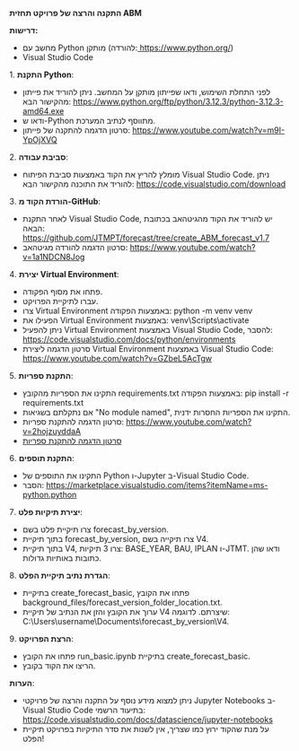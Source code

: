 ﻿**התקנה והרצה של פרויקט תחזית ABM**

**דרישות:**

- מחשב עם Python מותקן (להורדה:[ ](https://www.python.org/)<https://www.python.org/>)
- Visual Studio Code

1\. **התקנת Python**:

- לפני התחלת השימוש, ודאו שפייתון מותקן על המחשב. ניתן להוריד את פייתון מהקישור הבא: <https://www.python.org/ftp/python/3.12.3/python-3.12.3-amd64.exe>
- ודאו ש-Python מתווסף לנתיב המערכת.
- סרטון הדגמה להתקנה של פייתון: <https://www.youtube.com/watch?v=m9I-YpOjXVQ>

2\. **סביבת עבודה**:

- מומלץ להריץ את הקוד באמצעות סביבת הפיתוח Visual Studio Code. ניתן להוריד את התוכנה מהקישור הבא: <https://code.visualstudio.com/download>

3\. **הורדת הקוד מ-GitHub**:

- לאחר התקנת Visual Studio Code, יש להוריד את הקוד מהגיטהאב בכתובת הבאה: <https://github.com/JTMPT/forecast/tree/create_ABM_forecast_v1.7>
- סרטון הדגמה להורדה מגיטהאב: <https://www.youtube.com/watch?v=1a1NDCN8Jog>

4\. **יצירת Virtual Environment**:

- פתחו את מסוף הפקודה.
- עברו לתיקיית הפרויקט.
- צרו Virtual Environment באמצעות הפקודה: python -m venv venv
- הפעילו את Virtual Environment באמצעות: venv\Scripts\activate
- ניתן להפעיל Virtual Environment באמצעות Visual Studio Code, להסבר: <https://code.visualstudio.com/docs/python/environments>
- סרטון הדגמה ליצירת Virtual Environment באמצעות Visual Studio Code: <https://www.youtube.com/watch?v=GZbeL5AcTgw>

5\. **התקנת ספריות**:

- התקינו את הספריות מהקובץ requirements.txt באמצעות הפקודה: pip install -r requirements.txt
- אם נתקלתם בשגיאות "No module named", התקינו את הספריות החסרות ידנית.
- סרטון הדגמה להתקנת ספריות: <https://www.youtube.com/watch?v=2hojzuyddaA>
- <a href="http://example.com/" target="_blank">סרטון הדגמה להתקנת ספריות</a>

6\. **התקנת תוספים**:

- התקינו את התוספים של Python ו-Jupyter ב-Visual Studio Code.
- הסבר: <https://marketplace.visualstudio.com/items?itemName=ms-python.python>

7\. **יצירת תיקיות פלט**:

- צרו תיקיית פלט בשם forecast_by_version.
- בתוך תיקיית forecast_by_version, צרו תיקייה בשם V4.
- בתוך תיקיית V4, צרו 3 תיקיות: BASE_YEAR, BAU, IPLAN ו-JTMT. ודאו שהן כתובות באותיות גדולות.

8\. **הגדרת נתיב תיקיית הפלט**:

- בתיקיית create_forecast_basic, פתחו את הקובץ background_files/forecast_version_folder_location.txt.
- ערוך את הקובץ והזן את הנתיב של תיקיית V4 שיצרתם. לדוגמה: C:\Users\username\Documents\forecast_by_version\V4.

9\. **הרצת הפרויקט**:

- פתחו את הקובץ run_basic.ipynb בתיקיית create_forecast_basic.
- הריצו את הקוד בקובץ.

**הערות**:

- ניתן למצוא מידע נוסף על התקנה והרצה של פרויקטי Jupyter Notebooks ב-Visual Studio Code בתיעוד הרשמי: <https://code.visualstudio.com/docs/datascience/jupyter-notebooks>
- על מנת שהקוד ירוץ כמו שצריך, אין לשנות את סדר התיקיות בפרויקט תיקיית הפלט!
